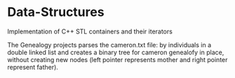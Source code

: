 # Data-Structures
Implementation of C++ STL containers and their iterators

The Genealogy projects parses the cameron.txt file: by individuals in a double linked list and creates a binary tree for cameron genealofy in place, without creating new nodes (left pointer represents 
mother and right pointer represent father).
